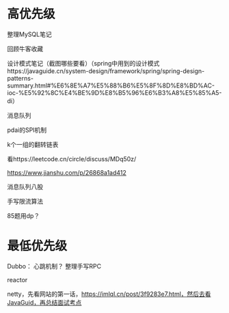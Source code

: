 # 高优先级

整理MySQL笔记



回顾牛客收藏



设计模式笔记（截图哪些要看）（spring中用到的设计模式https://javaguide.cn/system-design/framework/spring/spring-design-patterns-summary.html#%E6%8E%A7%E5%88%B6%E5%8F%8D%E8%BD%AC-ioc-%E5%92%8C%E4%BE%9D%E8%B5%96%E6%B3%A8%E5%85%A5-di）



消息队列



pdai的SPI机制



k个一组的翻转链表



看https://leetcode.cn/circle/discuss/MDq50z/



https://www.jianshu.com/p/26868a1ad412



消息队列八股



手写限流算法



85题用dp？



# 最低优先级

Dubbo：
心跳机制？
整理手写RPC



reactor



netty，先看网站的第一话，https://imlql.cn/post/3f9283e7.html，然后去看JavaGuid，再总结面试考点





